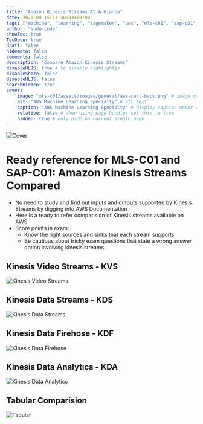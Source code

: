 ```yaml
---
title: "Amazon Kinesis Streams At A Glance"
date: 2020-09-15T11:30:03+00:00
tags: ["machine", "learning", "sagemaker", "aws", "mls-c01", "sap-c01", "specialty", "architect", "professional", "exam", "kinesis", "compared"]
author: "sudo-code"
showToc: true
TocOpen: true
draft: false
hidemeta: false
comments: false
description: "Compare Amazon Kinesis Streams"
disableHLJS: true # to disable highlightjs
disableShare: false
disableHLJS: false
searchHidden: true
cover:
    image: "mls-c01/assets/images/general/aws-cert-back.png" # image path/url
    alt: "AWS Machine Learning Specialty" # alt text
    caption: "AWS Machine Learning Specialty" # display caption under cover
    relative: false # when using page bundles set this to true
    hidden: true # only hide on current single page
---
```

![Cover](/mls-c01/assets/images/general/aws-cert-back.png#center)

# Ready reference for MLS-C01 and SAP-C01: Amazon Kinesis Streams Compared
* No need to study and find out inputs and outputs supported by Kinesis Streams by digging into AWS Documentation
* Here is a ready to refer comparision of Kinesis streams available on AWS
* Score points in exam: 
    * Know the right sources and sinks that each stream supports
    * Be cautious about tricky exam questions that state a wrong answer option involving kinesis streams

## Kinesis Video Streams - KVS
![Kinesis Video Streams](/mls-c01/assets/images/kinesis/KVS.png#center)

## Kinesis Data Streams - KDS
![Kinesis Data Streams](/mls-c01/assets/images/kinesis/KDS.png#center)

## Kinesis Data Firehose - KDF
![Kinesis Data Firehose](/mls-c01/assets/images/kinesis/KDF.png#center)

## Kinesis Data Analytics - KDA
![Kinesis Data Analytics](/mls-c01/assets/images/kinesis/KDA.png#center)

## Tabular Comparision
![Tabular](/mls-c01/assets/images/kinesis/kinesis-streams-table.png#center)